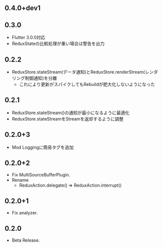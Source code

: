 ## 0.4.0+dev1

## 0.3.0

* Flutter 3.0.0対応
* ReduxStateの比較処理が重い場合は警告を出力

## 0.2.2

* ReduxStore.stateStream(データ通知)とReduxStore.renderStream(レンダリング制御通知)を分離
  * これにより更新がスパイクしてもRebuildが肥大化しないようになった

## 0.2.1

* ReduxStore.stateStream()の通知が最小になるように最適化
* ReduxStore.stateStreamをStreamを返却するように調整

## 0.2.0+3

* Mod Loggingに簡易タグを追加

## 0.2.0+2

* Fix MultiSourceBufferPlugin.
* Rename
    * ReduxAction.delegate() => ReduxAction.interrupt()


## 0.2.0+1

* Fix analyzer.

## 0.2.0

* Beta Release.
